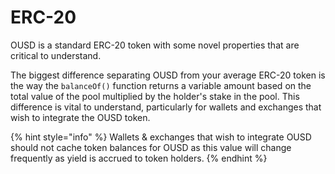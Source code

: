 # ERC-20

OUSD is a standard ERC-20 token with some novel properties that are critical to understand.

The biggest difference separating OUSD from your average ERC-20 token is the way the  `balanceOf()` function returns a variable amount based on the total value of the pool multiplied by the holder's stake in the pool. This difference is vital to understand, particularly for wallets and exchanges that wish to integrate the OUSD token.

{% hint style="info" %}
Wallets & exchanges that wish to integrate OUSD should not cache token balances for OUSD as this value will change frequently as yield is accrued to token holders. 
{% endhint %}





